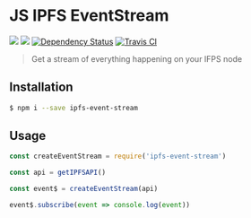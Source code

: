 # JS IPFS EventStream

[![](https://img.shields.io/badge/project-IPFS-blue.svg?style=flat-square)](http://ipfs.io/) [![](https://img.shields.io/badge/freejs-%23ipfs-blue.svg?style=flat-square)](http://webchat.freenode.net/?channels=%23ipfs)
[![Dependency Status](https://david-dm.org/Dignifiedquire/js-ipfs-event-stream.svg?style=flat-square)](https://david-dm.org/Dignifiedquire/js-ipfs-event-stream)
[![Travis CI](https://travis-ci.org/Dignifiedquire/js-ipfs-event-stream.svg?branch=master)](https://travis-ci.org/Dignifiedquire/js-ipfs-event-stream)


> Get a stream of everything happening on your IFPS node

## Installation

```bash
$ npm i --save ipfs-event-stream
```

## Usage

```js
const createEventStream = require('ipfs-event-stream')

const api = getIPFSAPI()

const event$ = createEventStream(api)

event$.subscribe(event => console.log(event))
```
